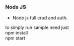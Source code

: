 ### Nods JS 
 - Node js full crud and auth.<br>

to simply run sample need just <br>
npm install<br>
npm start <br>